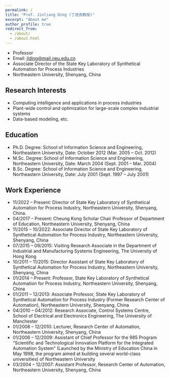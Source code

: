 ```yaml
---
permalink: /
title: "Prof. Jinliang Ding (丁进良教授)"
excerpt: "About me"
author_profile: true
redirect_from: 
  - /about/
  - /about.html
---
```

+ Professor
+ Email: jlding@mail.neu.edu.cn
+ Associate Director of the State Key Laboratory of Synthetical Automation for Process Industries
+ Northeastern University, Shenyang, China

Research Interests
------
+ Computing intelligence and applications in process industries
+ Plant-wide control and optimization for large-scale complex industrial systems
+ Data-based modeling, etc.

Education
------
+ Ph.D. Degree: School of Information Science and Engineering, Northeastern University, Date: October 2012 (Mar. 2005 – Oct. 2012)
+ M.Sc. Degree: School of Information Science and Engineering, Northeastern University, Date: March 2004 (Sept. 2001 – Mar. 2004) 
+ B.Sc. Degree: School of Information Science and Engineering, Northeastern University, Date: July 2001 (Sept. 1997 – July 2001)

Work Experience
------
+ 11/2022 – Present: Director of State Key Laboratory of Synthetical Automation for Process Industry, Northeastern University, Shenyang, China.
+ 04/2017 – Present: Cheung Kong Scholar Chair Professor of Department of Education, Northeastern University, Shenyang, China
+ 11/2015 – 10/2022: Associate Director of State Key Laboratory of Synthetical Automation for Process Industry, Northeastern University, Shenyang, China
+ 07/2015 – 09/2015: Visiting Research Associate in the Department of Industrial and Manufacturing Systems Engineering, The University of Hong Kong
+ 10/2011 – 11/2015: Director Assistant of State Key Laboratory of Synthetical Automation for Process Industry, Northeastern University, Shenyang, China
+ 01/2014 – Present: Professor, State Key Laboratory of Synthetical Automation for Process Industry, Northeastern University, Shenyang, China
+ 01/2011 – 12/2013: Associate Professor, State Key Laboratory of Synthetical Automation for Process Industry (Former Research Center of Automation), Northeastern University, Shenyang, China
+ 04/2010 – 04/2012: Research Associate, Control Systems Centre, School of Electrical and Electronics Engineering, The University of Manchester
+ 01/2008 – 12/2010: Lecturer, Research Center of Automation, Northeastern University, Shenyang, China
+ 01/2006 – 12/2009: Assistant of Chief Professor for the 985 Program “Scientific and Technological Innovation Platform for the Integrated Automation System” (Launched by the Ministry of Education China in May 1998, the program aimed at building several world-class universities) of Northeastern University 
+ 03/2004 – 12/2007: Assistant Professor, Research Center of Automation, Northeastern University, Shenyang, China

